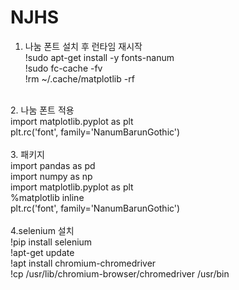 # NJHS

1. 나눔 폰트 설치 후 런타임 재시작<br>
!sudo apt-get install -y fonts-nanum<br>
!sudo fc-cache -fv<br>
!rm ~/.cache/matplotlib -rf<br>
<br>
2. 나눔 폰트 적용<br>
import matplotlib.pyplot as plt<br>
plt.rc('font', family='NanumBarunGothic') <br>
<br>
3. 패키지<br>
import pandas as pd<br>
import numpy as np<br>
import matplotlib.pyplot as plt<br>
%matplotlib inline<br>
plt.rc('font', family='NanumBarunGothic') <br>
<br>
4.selenium 설치<br>
!pip install selenium<br>
!apt-get update<br>
!apt install chromium-chromedriver<br>
!cp /usr/lib/chromium-browser/chromedriver /usr/bin<br>
